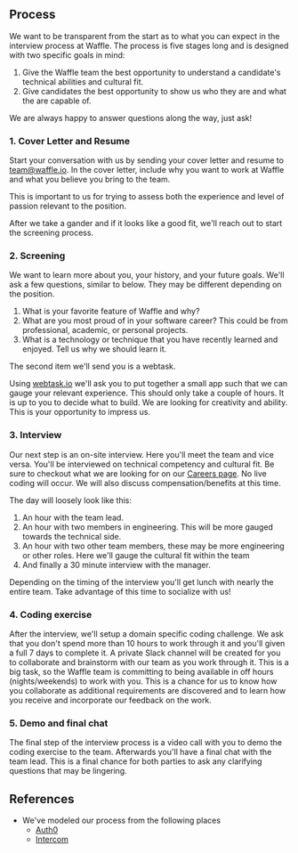## Process
We want to be transparent from the start as to what you can expect in the
interview process at Waffle. The process is five stages long and is designed
with two specific goals in mind:
1. Give the Waffle team the best opportunity to understand a candidate's
technical abilities and cultural fit.
1. Give candidates the best opportunity to show us who they are and what
the are capable of.

We are always happy to answer questions along the way, just ask!

### 1. Cover Letter and Resume
Start your conversation with us by sending your cover letter and resume to
[team@waffle.io](mailto:team@waffle.io).  In the cover letter, include why you
want to work at Waffle and what you believe you bring to the team.

This is important to us for trying to assess both the experience and level of
passion relevant to the position.

After we take a gander and if it looks like a good fit, we'll reach out to start
the screening process.

### 2. Screening
We want to learn more about you, your history, and your future
goals.  We'll ask a few questions, similar to below.  They may be different
depending on the position.
1. What is your favorite feature of Waffle and why?
1. What are you most proud of in your software career? This could be from
professional, academic, or personal projects.
1. What is a technology or technique that you have recently learned and enjoyed.
Tell us why we should learn it.

The second item we'll send you is a webtask.

Using [webtask.io](https://webtask.io) we'll ask you to put together a small app
such that we can gauge your relevant experience.  This should only take a couple
of hours. It is up to you to decide what to build. We are looking for creativity
and ability.  This is your opportunity to impress us.

### 3. Interview
Our next step is an on-site interview.  Here you'll meet the team and vice
versa. You'll be interviewed on technical competency and cultural fit. Be
sure to checkout what we are looking for on our [Careers page](./CAREERS.md). No
live coding will occur. We will also discuss compensation/benefits at this time.

The day will loosely look like this:
1. An hour with the team lead.
1. An hour with two members in engineering.  This will be more gauged towards
   the technical side.
1. An hour with two other team members, these may be more engineering or other
   roles.  Here we'll gauge the cultural fit within the team
1. And finally a 30 minute interview with the manager.

Depending on the timing of the interview you'll get lunch with nearly the entire
team. Take advantage of this time to socialize with us!

### 4. Coding exercise
After the interview, we'll setup a domain specific coding challenge.  We ask
that you don't spend more than 10 hours to work through it and you'll given a
full 7 days to complete it. A private Slack channel will be created for you to
collaborate and brainstorm with our team as you work through it. This is a big
task, so the Waffle team is committing to being available in off hours
(nights/weekends) to work with you. This is a chance for us to know how you
collaborate as additional requirements are discovered and to learn how you
receive and incorporate our feedback on the work.

### 5. Demo and final chat
The final step of the interview process is a video call with you to demo the
coding exercise to the team.  Afterwards you'll have a final chat with the team
lead. This is a final chance for both parties to ask any clarifying questions
that may be lingering.

## References
* We've modeled our process from the following places
  * [Auth0](https://auth0.com/blog/how-we-hire-engineers/)
  * [Intercom](https://www.intercom.com/blog/how-we-hire-engineers-part-1/)
